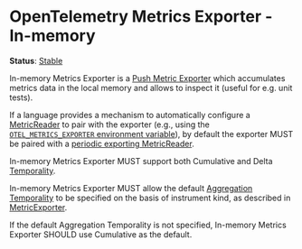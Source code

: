 # OpenTelemetry Metrics Exporter - In-memory

**Status**: [Stable](../../document-status.md)

In-memory Metrics Exporter is a [Push Metric
Exporter](../sdk.md#push-metric-exporter) which accumulates metrics data in the
local memory and allows to inspect it (useful for e.g. unit tests).

If a language provides a mechanism to automatically configure a
[MetricReader](../sdk.md#metricreader) to pair with the exporter (e.g., using
the
[`OTEL_METRICS_EXPORTER` environment variable](../../sdk-environment-variables.md#exporter-selection)),
by default the exporter MUST be paired with a
[periodic exporting MetricReader](../sdk.md#periodic-exporting-metricreader).

In-memory Metrics Exporter MUST support both Cumulative and Delta
[Temporality](../datamodel.md#temporality).

In-memory Metrics Exporter MUST allow the default [Aggregation
Temporality](../datamodel.md#temporality) to be specified on the basis of
instrument kind, as described in [MetricExporter](../sdk.md#metricexporter).

If the default Aggregation Temporality is not specified, In-memory Metrics
Exporter SHOULD use Cumulative as the default.
